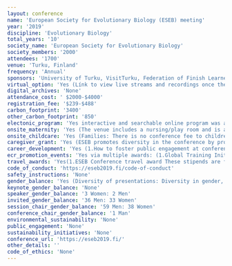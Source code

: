 ```yaml
---
layout: conference 
name: 'European Society for Evolutionary Biology (ESEB) meeting'
year: '2019'
discipline: 'Evolutionary Biology'
total_years: '10'
society_name: 'European Society for Evolutionary Biology'
society_members: '2000'
attendees: '1700'
venue: 'Turku, Finland'
frequency: 'Annual'
sponsors: 'University of Turku, VisitTurku, Federation of Finish Learned Societies, Oxford University Press, Wiley, HiLIFE (Helsinki Institute of Life Science) Research Stations, Frontiers in Ecology and Evolution, Cambridge University Press, Current Zoology, The Royal Society Publishing, Peer Community In, ESEB, New Physiologist Trust, ECOGRAPHY, Molecular Ecology, Rapid Evolutionary Adaptation, RAJULIVE'
virtual_option: 'Yes (Línk to view live streams and recordings once the programme has started: https://www.rajulive.fi/stream/eseb/ )'
digital_archives: 'None'
attendance_cost: ' $2000-$4000'
registration_fee: '$239-$488'
carbon_footprint: '3400'
other_carbon_footprint: '850'
electonic_program: 'Yes interactive and searchable online program was available online on the conference website.'
onsite_maternity: 'Yes (The venue includes a nursing/play room and is accessible to prams everywhere.)'
onsite_childcare: 'Yes (Families: There is no conference fee to children under 16 years.     We provide on-site day care during the whole conference with a nominal fee (5€/day). Day care is provided by professionals from the Mannerheim league for Child Welfare, the largest child welfare NGO in Finland. More info on the organiser here. Day camps/off-venue program can also be organized for older children. Day care must be booked during registration.     Families can view the plenary talks and symposia held in the Logomo hall 1 directly via specific loges in prime location.     We will organize a family social and provide a family info pack (see page ”social programme” for more information on the family social event).     Conference dinner (Moomin world) and many excursions are suitable for the whole family.).  Child Welfare principles (NGOs) in Finland: https://www.mll.fi/tietoa-mllsta/welcome-mannerheim-league-child-welfare/'
caregiver_grant: 'Yes (ESEB promotes diversity in the conference by providing Conference Attendance Aid grants.)'
career_development: 'Yes (1.How to foster public engagement at conferences. 2. A citizen-science workshop. 3. Peer Community in (PCI) – Peer Community In … the beginning of a revolution in Open Access?  4. How to pitch your science to non-specialist audiences. 5. The European Research Council – funding opportunities for bright minds.   6. Netherlands evolutionary biology get-together. 7. SciSparks, how to organise speed meetings in high-schools. 8. Meet the editors – a Royal Society Publishing workshop.   9. Art-up your evolution.  10. Come and meet EvoKE!)'
ecr_promotion_events: 'Yes via multiple awards: (1.Global Training Initiative This initiative strives to support communities of evolutionary biologists in countries with little or no history and background in this field.  2.Godfrey Hewitt Mobility Award The mobility award intends to support fieldwork or lab visits of young researchers.  3.John Maynard Smith Prize Every year the society distinguishes an outstanding young evolutionary biologist with this award.  4.Outreach Initiative Funds The Outreach Initiative supports projects that promote evolution-related activities in order to improve public knowledge about evolution worldwide.  5.Presidents’ Award Every six years the ESEB Presidents will recognise outstanding contributions to evolutionary biology by a mid-career scientist.  6.Progress Meetings in Evolutionary Biology This initiative supports short meetings on focused topics in the field of evolutionary biology with the objective to produce either a Special Issue or Target Review for the Journal of Evolutionary Biology.  7.Special Topic Networks Every other year, ESEB invites proposals for Special Topic Networks (STNs) that will support dynamic and flexible series of small meetings and/or other networking opportunities in focused and currently active research areas.  8.Stearns Graduate Student Prize The Stearns Graduate Students Prize is awarded annually for an outstanding paper published by a PhD student in the Journal of Evolutionary Biology during a given calendar year.)  '
travel_awards: 'Yes(1.ESEB Conference travel award These stipends are for students and young scientists to attend the ESEB 2019 congress in Turku, Finland. The stipend will contribute to covering travel, living expenses and early bird congress registration fees. The award will be paid out as a reimbursement after the congress, based on specification of the expenses. For more information please visit the ESEB website.  2.Congress attendance aid grant The grant aims to ensure equal opportunities at the ESEB congress in Turku, Finland, e.g. by facilitating the attendance of women with caring responsibilities, who would not otherwise be able to attend. The grant provides stipends of financial aid for scientists to help with the additional costs borne privately due to responsibilities for dependents when attending the ESEB congress. The stipend will contribute to covering expenses for care of dependents, but also for travel. For more information please visit the ESEB website.)'
code_of_conduct: 'https://eseb2019.fi/code-of-conduct'
safety_instructions: 'None'
gender_balance: 'Yes (Diversity of presentations: Diversity in gender, career stage and nationalities is promoted when selecting presenters. See more on ESEB Equal opportunities committee:https://eseb.org/prizes-funding/equal-opportunities-initiative/.   52percent of invited speakers and 47percent of symposium organisers are female, and ECR and mid-career scientists make up 84percent of symposium organisers and 60percent of invited speakers. 28 nationalities are represented amongst the symposium organisers and 19 amongst the invited speakers.)     We offer a quiet room for reflection.     We organize a LGBT social event.   '
keynote_gender_balance: 'None'
speaker_gender_balance: '3 Women: 2 Men'
invited_gender_balance: '36 Men: 33 Women'
session_chair_gender_balance: '59 Men: 38 Women'
conference_chair_gender_balance: '1 Man'
environmental_sustainability: 'None'
public_engagement: 'None'
sustainability_initiatives: 'None'
conference_url: 'https://eseb2019.fi/'
other_details: ''
code_of_ethics: 'None'
---
```

